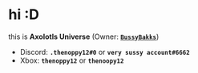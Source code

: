 # hi :D
this is **Axolotls Universe** (Owner: [**``BussyBakks``**](<https://github.com/BussyBakks>))

* Discord: **``.thenoppy12#0``** or **``very sussy account#6662``**
* Xbox: **``thenoppy12``** or **``thenoopy12``**
